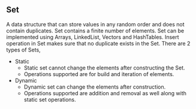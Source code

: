 ## Set

A data structure that can store values in any random order and does not contain duplicates. 
Set contains a finite number of elements. Set can be implemented using Arrays, LinkedList, 
Vectors and HashTables. Insert operation in Set makes sure that no duplicate exists in the Set.
There are 2 types of Sets, 

- Static
    - Static set cannot change the elements after constructing the Set.
    - Operations supported are for build and iteration of elements. 
- Dynamic   
    - Dynamic set can change the elements after construction.
    - Operations supported are addition and removal as well along with static set operations.
